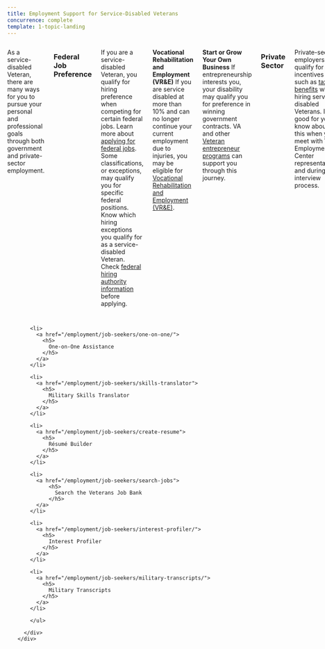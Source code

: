 ```yaml
---
title: Employment Support for Service-Disabled Veterans
concurrence: complete
template: 1-topic-landing
---
```


<div class="main" role="main" markdown="0">

<div class="section one" markdown="0">
<div class="primary" markdown="0">
<div class="row" markdown="0">
<div class="small-12 columns usa-content" markdown="1">

As a service-disabled Veteran, there are many ways for you to pursue your personal and professional goals through both government and private-sector employment.

### Federal Job Preference

If you are a service-disabled Veteran, you qualify for hiring preference when competing for certain federal jobs. Learn more about [applying for federal jobs](/employment/job-seekers/federal-employment/). Some classifications, or exceptions, may qualify you for specific federal positions. Know which hiring exceptions you qualify for as a service-disabled Veteran. Check [federal hiring authority information](http://www.fedshirevets.gov/job/shav/) before applying.

**Vocational Rehabilitation and Employment (VR&E)**
If you are service disabled at more than 10% and can no longer continue your current employment due to injuries, you may be eligible for [Vocational Rehabilitation and Employment (VR&E)](http://www.benefits.va.gov/vocrehab/index.asp). 

**Start or Grow Your Own Business**
If entrepreneurship interests you, your disability may qualify you for preference in winning government contracts. VA and other [Veteran entrepreneur programs](/employment/job-seekers/start/) can support you through this journey. 

### Private Sector

Private-sector employers may qualify for incentives such as [tax benefits](http://www.benefits.va.gov/VOW/docs/seiflyerfinal.pdf) when hiring service-disabled Veterans. It is good for you to know about this when you meet with VA Employment Center representatives and during the interview process.

Credentialing and job training will help in your search. Check your [military transcripts](/employment/job-seekers/military-transcripts/) now to be sure they are accurate.

### Learn more
Contact your local [Veteran Employment Specialist (VES)](http://vaforvets.va.gov/hr/RVECS/pages/rvecs-map.asp) or your [policy and benefits advocate](/disability-benefits/apply-for-benefits/help/) for more information.


</div>
</div>
</div>


<div class="navigation">
  <div class="row">
    <div class="small-12 columns">
        <ul class="small-block-grid-1 medium-block-grid-3 cards small">

        <li>
          <a href="/employment/job-seekers/one-on-one/">
            <h5>
              One-on-One Assistance
            </h5>
          </a>
        </li>

        <li>
          <a href="/employment/job-seekers/skills-translator">
            <h5>
              Military Skills Translator
            </h5>
          </a>
        </li>  

        <li>
          <a href="/employment/job-seekers/create-resume">
            <h5>
              Résumé Builder
            </h5>
          </a>  
        </li>

        <li>
          <a href="/employment/job-seekers/search-jobs">
              <h5>
                Search the Veterans Job Bank
              </h5>
          </a>
        </li>  

        <li>
          <a href="/employment/job-seekers/interest-profiler/">
            <h5>
              Interest Profiler
            </h5>
          </a>
        </li>

        <li>
          <a href="/employment/job-seekers/military-transcripts/">
            <h5>
              Military Transcripts
            </h5>
          </a>
        </li>    

        </ul>

      </div>
    </div>  
  </div>

</div>
